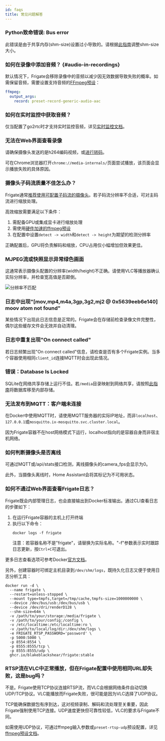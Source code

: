 ```yaml
---
id: faqs
title: 常见问题解答
---
```


### Python致命错误: Bus error

此错误是由于共享内存(shm-size)设置过小导致的。请根据[此指南](../frigate/installation.md#calculating-required-shm-size)调整shm-size大小。

### 如何在录像中添加音频？ {#audio-in-recordings}

默认情况下，Frigate会移除录像中的音频以减少因无效数据导致失败的概率。如需保留音频，需要设置支持音频的[FFmpeg预设](/configuration/ffmpeg_presets)：

```yaml
ffmpeg:
  output_args:
    record: preset-record-generic-audio-aac
```

### 如何在实时监控中获取音频？

仅当配置了go2rtc时才支持实时监控音频，详见[实时监控文档](../configuration/live.md)。

### 无法在Web界面查看录像

请确保摄像头发送的是h264编码视频，或[进行转码](/configuration/restream.md)。

可在Chrome浏览器打开`chrome://media-internals/`页面尝试播放，该页面会显示播放失败的具体原因。

### 摄像头子码流质量不佳怎么办？

Frigate通常[推荐使用可配置子码流的摄像头](/frigate/hardware.md)。若子码流分辨率不合适，可对主码流进行缩放处理。

高效缩放需要满足以下条件：
1. 需配备GPU或集成显卡进行缩放处理
2. 需使用[硬件加速的ffmpeg预设](/configuration/hardware_acceleration_video.md)
3. 在配置中设置`detect -> width`和`detect -> height`为期望的检测分辨率

正确配置后，GPU将负责解码和缩放，CPU占用仅小幅增加但效果更佳。

### MJPEG流或快照显示异常绿色画面

这通常表示摄像头配置的分辨率(width/height)不正确。请使用VLC等播放器确认实际分辨率，并检查宽高值是否颠倒。

![分辨率不匹配](/img/mismatched-resolution-min.jpg)

### 日志中出现"[mov,mp4,m4a,3gp,3g2,mj2 @ 0x5639eeb6e140] moov atom not found"

某些情况下出现此日志信息是正常的。Frigate会在存储前检查录像文件完整性，偶尔这些缓存文件会无效并自动清理。

### 日志中重复出现"On connect called"

若日志频繁出现"On connect called"信息，请检查是否有多个Frigate实例。当多个容器使用相同`client_id`连接MQTT时会出现此情况。

### 错误：Database Is Locked

SQLite在网络共享存储上运行不佳。若`/media`目录映射到网络共享，请按照[此指南](../configuration/advanced.md#database)将数据库移至内部存储。

### 无法发布到MQTT：客户端未连接

在Docker中使用MQTT时，请使用MQTT服务器的实际IP地址，而非`localhost`、`127.0.0.1`或`mosquitto.ix-mosquitto.svc.cluster.local`。

因为Frigate容器不在host网络模式下运行，localhost指向的是容器自身而非宿主机网络。

### 如何判断摄像头是否离线

可通过MQTT或/api/stats接口检测，离线摄像头的camera_fps会显示为0。

此外，当摄像头离线时，Home Assistant会将其标记为不可用状态。

### 如何不通过Web界面查看Frigate日志？

Frigate既会内部管理日志，也会直接输出到Docker标准输出。通过CLI查看日志的步骤如下：

1. 在运行Frigate容器的主机上打开终端
2. 执行以下命令：
   ```
   docker logs -f frigate
   ```
   注意：若容器名称不是"frigate"，请替换为实际名称。"-f"参数表示实时跟踪日志更新，按`Ctrl+C`可退出。

更多日志查看选项可参考Docker[官方文档](https://docs.docker.com/engine/reference/commandline/logs/)。

另外，创建容器时可绑定主机目录到`/dev/shm/logs`，既持久化日志又便于使用日志分析工具：

```
docker run -d \
  --name frigate \
  --restart=unless-stopped \
  --mount type=tmpfs,target=/tmp/cache,tmpfs-size=1000000000 \
  --device /dev/bus/usb:/dev/bus/usb \
  --device /dev/dri/renderD128 \
  --shm-size=64m \
  -v /path/to/your/storage:/media/frigate \
  -v /path/to/your/config:/config \
  -v /etc/localtime:/etc/localtime:ro \
  -v /path/to/local/log/dir:/dev/shm/logs \
  -e FRIGATE_RTSP_PASSWORD='password' \
  -p 5000:5000 \
  -p 8554:8554 \
  -p 8555:8555/tcp \
  -p 8555:8555/udp \
  ghcr.io/blakeblackshear/frigate:stable
```

### RTSP流在VLC中正常播放，但在Frigate配置中使用相同URL却失败，这是bug吗？

不是。Frigate使用TCP协议连接RTSP流，而VLC会根据网络条件自动切换UDP/TCP协议。VLC能播放而Frigate失败，很可能是因为VLC选择了UDP协议。

TCP能确保数据包有序到达，这对视频录制、解码和流处理至关重要，因此Frigate强制使用TCP连接。UDP速度更快但可靠性较低，VLC的要求与Frigate不同。

如需使用UDP协议，可通过ffmpeg输入参数或`preset-rtsp-udp`预设配置，详见[ffmpeg预设文档](/configuration/ffmpeg_presets)。